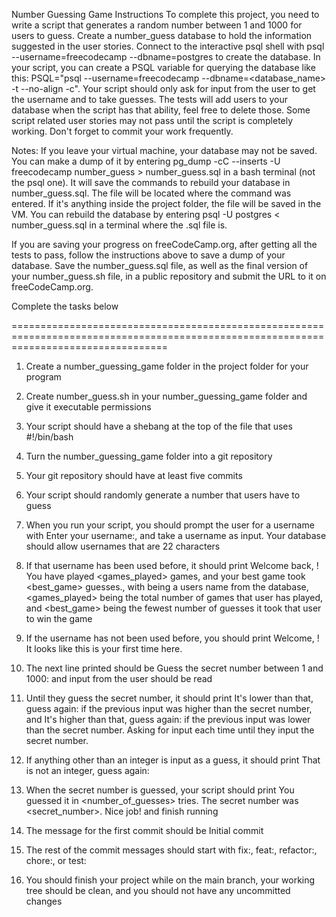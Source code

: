 
Number Guessing Game
Instructions
To complete this project, you need to write a script that generates a random number between 1 and 1000 for users to guess. Create a number_guess database to hold the information suggested in the user stories. Connect to the interactive psql shell with psql --username=freecodecamp --dbname=postgres to create the database. In your script, you can create a PSQL variable for querying the database like this: PSQL="psql --username=freecodecamp --dbname=<database_name> -t --no-align -c". Your script should only ask for input from the user to get the username and to take guesses. The tests will add users to your database when the script has that ability, feel free to delete those. Some script related user stories may not pass until the script is completely working. Don't forget to commit your work frequently.

Notes:
If you leave your virtual machine, your database may not be saved. You can make a dump of it by entering pg_dump -cC --inserts -U freecodecamp number_guess > number_guess.sql in a bash terminal (not the psql one). It will save the commands to rebuild your database in number_guess.sql. The file will be located where the command was entered. If it's anything inside the project folder, the file will be saved in the VM. You can rebuild the database by entering psql -U postgres < number_guess.sql in a terminal where the .sql file is.

If you are saving your progress on freeCodeCamp.org, after getting all the tests to pass, follow the instructions above to save a dump of your database. Save the number_guess.sql file, as well as the final version of your number_guess.sh file, in a public repository and submit the URL to it on freeCodeCamp.org.

Complete the tasks below

=======================================================================================================================================

1. Create a number_guessing_game folder in the project folder for your program

2. Create number_guess.sh in your number_guessing_game folder and give it executable permissions

3. Your script should have a shebang at the top of the file that uses #!/bin/bash

4. Turn the number_guessing_game folder into a git repository

5. Your git repository should have at least five commits

6. Your script should randomly generate a number that users have to guess

7. When you run your script, you should prompt the user for a username with Enter your username:, and take a username as input. Your database should allow usernames that are 22 characters

8. If that username has been used before, it should print Welcome back, <username>! You have played <games_played> games, and your best game took <best_game> guesses., with <username> being a users name from the database, <games_played> being the total number of games that user has played, and <best_game> being the fewest number of guesses it took that user to win the game

9. If the username has not been used before, you should print Welcome, <username>! It looks like this is your first time here.

10. The next line printed should be Guess the secret number between 1 and 1000: and input from the user should be read

11. Until they guess the secret number, it should print It's lower than that, guess again: if the previous input was higher than the secret number, and It's higher than that, guess again: if the previous input was lower than the secret number. Asking for input each time until they input the secret number.

12. If anything other than an integer is input as a guess, it should print That is not an integer, guess again:

13. When the secret number is guessed, your script should print You guessed it in <number_of_guesses> tries. The secret number was <secret_number>. Nice job! and finish running

14. The message for the first commit should be Initial commit

15. The rest of the commit messages should start with fix:, feat:, refactor:, chore:, or test:

16. You should finish your project while on the main branch, your working tree should be clean, and you should not have any uncommitted changes
